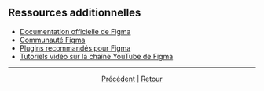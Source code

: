 ## Ressources additionnelles

- [Documentation officielle de Figma](https://help.figma.com/)
- [Communauté Figma](https://www.figma.com/community)
- [Plugins recommandés pour Figma](https://www.figma.com/community/plugins)
- [Tutoriels vidéo sur la chaîne YouTube de Figma](https://www.youtube.com/c/Figmadesign) 

---

<p align="center">
<a href="./Collaboration.md">Précédent</a> 
|
<a href="../README.md">Retour</a>
</p>